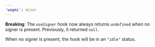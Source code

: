 ```yaml
---
'wagmi': minor
---
```


**Breaking**: The `useSigner` hook now always returns `undefined` when no signer is present. Previously, it returned `null`.

When no signer is present, the hook will be in an `"idle"` status.
